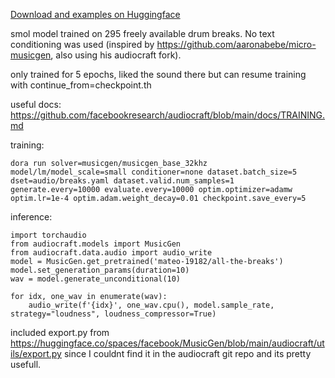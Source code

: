 [Download and examples on Huggingface](https://huggingface.co/mateo-19182/all-the-breaks)

smol model trained on 295 freely available drum breaks. No text conditioning was used (inspired by https://github.com/aaronabebe/micro-musicgen, also using his audiocraft fork). 

only trained for 5 epochs, liked the sound there but can resume training with continue_from=checkpoint.th

useful docs: https://github.com/facebookresearch/audiocraft/blob/main/docs/TRAINING.md

training:

```
dora run solver=musicgen/musicgen_base_32khz model/lm/model_scale=small conditioner=none dataset.batch_size=5 dset=audio/breaks.yaml dataset.valid.num_samples=1 generate.every=10000 evaluate.every=10000 optim.optimizer=adamw optim.lr=1e-4 optim.adam.weight_decay=0.01 checkpoint.save_every=5
```


inference: 

```
import torchaudio
from audiocraft.models import MusicGen
from audiocraft.data.audio import audio_write
model = MusicGen.get_pretrained('mateo-19182/all-the-breaks')
model.set_generation_params(duration=10)
wav = model.generate_unconditional(10)

for idx, one_wav in enumerate(wav):
    audio_write(f'{idx}', one_wav.cpu(), model.sample_rate, strategy="loudness", loudness_compressor=True)
```


included export.py from https://huggingface.co/spaces/facebook/MusicGen/blob/main/audiocraft/utils/export.py since I couldnt find it in the audiocraft git repo and its pretty usefull.